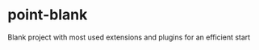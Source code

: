point-blank
===========

Blank project with most used extensions and plugins for an efficient start
